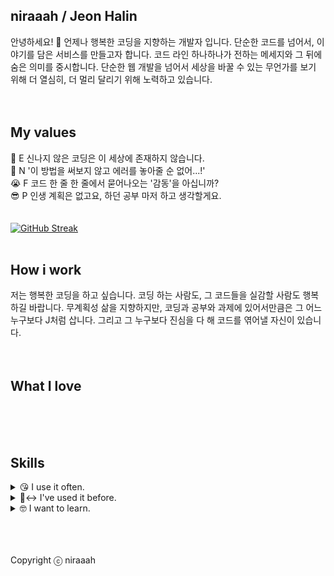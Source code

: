 ## niraaah / Jeon Halin
안녕하세요! 🐰 언제나 행복한 코딩을 지향하는 개발자 입니다. 단순한 코드를 넘어서, 이야기를 담은 서비스를 만들고자 합니다. 코드 라인 하나하나가 전하는 메세지와 그 뒤에 숨은 의미를 중시합니다. 단순한 웹 개발을 넘어서 세상을 바꿀 수 있는 무언가를 보기 위해 더 열심히, 더 멀리 달리기 위해 노력하고 있습니다.
<br />
<br />
<br />
## My values
🥳 E 신나지 않은 코딩은 이 세상에 존재하지 않습니다.<br />
🫠 N '이 방법을 써보지 않고 에러를 놓아줄 순 없어...!'<br />
😭 F 코드 한 줄 한 줄에서 묻어나오는 '감동'을 아십니까?<br />
😎 P 인생 계획은 없고요, 하던 공부 마저 하고 생각할게요.<br />
<br />
<br />
[![GitHub Streak](https://streak-stats.demolab.com?user=niraaah&theme=tokyonight&hide_border=true&date_format=M%20j%5B%2C%20Y%5D&mode=weekly)](https://git.io/streak-stats)
<br />
<br />
## How i work
저는 행복한 코딩을 하고 싶습니다. 코딩 하는 사람도, 그 코드들을 실감할 사람도 행복하길 바랍니다.  무계획성 삶을 지향하지만, 코딩과 공부와 과제에 있어서만큼은 그 어느 누구보다 J처럼 삽니다. 그리고 그 누구보다 진심을 다 해 코드를 엮어낼 자신이 있습니다.
<br />
<br />
<br />
## What I love
<br />
<br />
<br />

## Skills
<details>
<summary>😘 I use it often.</summary>
  
  ![JavaScript](https://img.shields.io/badge/js-F7DF1E?style=for-the-badge&logo=javascript&logoColor=black)
  ![Express](https://img.shields.io/badge/express-000000?style=for-the-badge&logo=express&logoColor=white)
  ![Python](https://img.shields.io/badge/python-3178C6?style=for-the-badge&logo=python&logoColor=white)
  
</details>

<details>
<summary>🙂‍↔️ I've used it before.</summary>
  
  ![C/C++](https://img.shields.io/badge/C/C++-2496ED?style=for-the-badge&logo=C&logoColor=pink)
  ![Java](https://img.shields.io/badge/Java-007396?style=for-the-badge&logo=Java&logoColor=white)
  ![Docker](https://img.shields.io/badge/Docker-2496ED?style=for-the-badge&logo=Docker&logoColor=white)
  ![MySQL](https://img.shields.io/badge/MySQL-4479A1?style=for-the-badge&logo=mysql&logoColor=white)
  
</details>

<details>
<summary>🤓 I want to learn.</summary>
  
  ![TypeScript](https://img.shields.io/badge/ts-3178C6?style=for-the-badge&logo=typescript&logoColor=white)
  ![NestJS](https://img.shields.io/badge/nestjs-E0234E?style=for-the-badge&logo=nestjs&logoColor=white)
  ![React](https://img.shields.io/badge/react-61DAFB?style=for-the-badge&logo=react&logoColor=black)
  ![Babel](https://img.shields.io/badge/Babel-F9DC3E?style=for-the-badge&logo=Babel&logoColor=black)
  ![Webpack](https://img.shields.io/badge/Webpack-8DD6F9?style=for-the-badge&logo=Webpack&logoColor=black)
  ![Android](https://img.shields.io/badge/Android-3DDC84?style=for-the-badge&logo=android&logoColor=white)
  ![iOS](https://img.shields.io/badge/iOS-000000?style=for-the-badge&logo=iOS&logoColor=white)
  ![Kotlin](https://img.shields.io/badge/Kotlin-7F52FF?style=for-the-badge&logo=Kotlin&logoColor=white)
  ![Swift](https://img.shields.io/badge/Swift-F05138?style=for-the-badge&logo=Swift&logoColor=white)
  ![Kubernetes](https://img.shields.io/badge/Kubernetes-326CE5?style=for-the-badge&logo=Kubernetes&logoColor=white)
  ![Jenkins](https://img.shields.io/badge/Jenkins-D24939?style=for-the-badge&logo=Jenkins&logoColor=white)
  ![Elasticsearch](https://img.shields.io/badge/Elasticsearch-005571?style=for-the-badge&logo=Elasticsearch&logoColor=white)
  ![Logstash](https://img.shields.io/badge/Logstash-005571?style=for-the-badge&logo=Logstash&logoColor=white)
  ![Kibana](https://img.shields.io/badge/kibana-005571?style=for-the-badge&logo=Kibana&logoColor=white)
  ![AWS](https://img.shields.io/badge/AWS-232F3E?style=for-the-badge&logo=amazonaws&logoColor=white)
  
</details>
<br />
<br />
<br />


Copyright ⓒ niraaah
